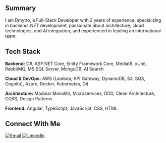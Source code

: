 ## Summary

I am Dmytro, a Full-Stack Developer with 2 years of experience, specializing in backend .NET development, passionate about architecture, cloud technologies, and AI integration, and experienced in leading an international team.

## Tech Stack

**Backend:** C#, ASP.NET Core, Entity Framework Core, MediatR, xUnit, RabbitMQ, MS SQL Server, MongoDB, AI Search

**Cloud & DevOps:** AWS (Lambda, API Gateway, DynamoDB, S3, SQS, Cognito), Azure, Docker, Kubernetes, Git

**Architecture:** Modular Monolith, Microservices, DDD, Clean Architecture, CQRS, Design Patterns

**Frontend:** Angular, TypeScript, JavaScript, CSS, HTML

## Connect With Me

[![Email](https://img.shields.io/badge/Email-D14836?style=flat&logo=gmail&logoColor=white)](mailto:holdim.pro@gmail.com)
[![LinkedIn](https://img.shields.io/badge/LinkedIn-0077B5?style=flat&logo=linkedin&logoColor=white)](https://www.linkedin.com/in/dmytroholiaka/)
